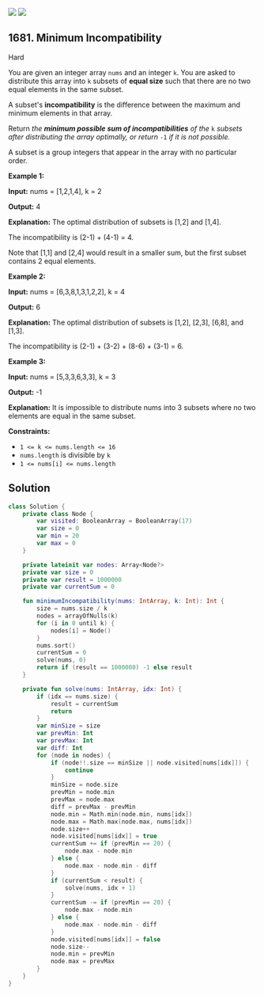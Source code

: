 [![](https://img.shields.io/github/stars/javadev/LeetCode-in-Kotlin?label=Stars&style=flat-square)](https://github.com/javadev/LeetCode-in-Kotlin)
[![](https://img.shields.io/github/forks/javadev/LeetCode-in-Kotlin?label=Fork%20me%20on%20GitHub%20&style=flat-square)](https://github.com/javadev/LeetCode-in-Kotlin/fork)

## 1681\. Minimum Incompatibility

Hard

You are given an integer array `nums` and an integer `k`. You are asked to distribute this array into `k` subsets of **equal size** such that there are no two equal elements in the same subset.

A subset's **incompatibility** is the difference between the maximum and minimum elements in that array.

Return _the **minimum possible sum of incompatibilities** of the_ `k` _subsets after distributing the array optimally, or return_ `-1` _if it is not possible._

A subset is a group integers that appear in the array with no particular order.

**Example 1:**

**Input:** nums = [1,2,1,4], k = 2

**Output:** 4

**Explanation:** The optimal distribution of subsets is [1,2] and [1,4].

The incompatibility is (2-1) + (4-1) = 4.

Note that [1,1] and [2,4] would result in a smaller sum, but the first subset contains 2 equal elements.

**Example 2:**

**Input:** nums = [6,3,8,1,3,1,2,2], k = 4

**Output:** 6

**Explanation:** The optimal distribution of subsets is [1,2], [2,3], [6,8], and [1,3].

The incompatibility is (2-1) + (3-2) + (8-6) + (3-1) = 6.

**Example 3:**

**Input:** nums = [5,3,3,6,3,3], k = 3

**Output:** -1

**Explanation:** It is impossible to distribute nums into 3 subsets where no two elements are equal in the same subset.

**Constraints:**

*   `1 <= k <= nums.length <= 16`
*   `nums.length` is divisible by `k`
*   `1 <= nums[i] <= nums.length`

## Solution

```kotlin
class Solution {
    private class Node {
        var visited: BooleanArray = BooleanArray(17)
        var size = 0
        var min = 20
        var max = 0
    }

    private lateinit var nodes: Array<Node?>
    private var size = 0
    private var result = 1000000
    private var currentSum = 0

    fun minimumIncompatibility(nums: IntArray, k: Int): Int {
        size = nums.size / k
        nodes = arrayOfNulls(k)
        for (i in 0 until k) {
            nodes[i] = Node()
        }
        nums.sort()
        currentSum = 0
        solve(nums, 0)
        return if (result == 1000000) -1 else result
    }

    private fun solve(nums: IntArray, idx: Int) {
        if (idx == nums.size) {
            result = currentSum
            return
        }
        var minSize = size
        var prevMin: Int
        var prevMax: Int
        var diff: Int
        for (node in nodes) {
            if (node!!.size == minSize || node.visited[nums[idx]]) {
                continue
            }
            minSize = node.size
            prevMin = node.min
            prevMax = node.max
            diff = prevMax - prevMin
            node.min = Math.min(node.min, nums[idx])
            node.max = Math.max(node.max, nums[idx])
            node.size++
            node.visited[nums[idx]] = true
            currentSum += if (prevMin == 20) {
                node.max - node.min
            } else {
                node.max - node.min - diff
            }
            if (currentSum < result) {
                solve(nums, idx + 1)
            }
            currentSum -= if (prevMin == 20) {
                node.max - node.min
            } else {
                node.max - node.min - diff
            }
            node.visited[nums[idx]] = false
            node.size--
            node.min = prevMin
            node.max = prevMax
        }
    }
}
```